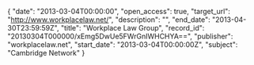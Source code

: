 {
  "date": "2013-03-04T00:00:00", 
  "open_access": true, 
  "target_url": "http://www.workplacelaw.net/", 
  "description": "", 
  "end_date": "2013-04-30T23:59:59Z", 
  "title": "Workplace Law Group", 
  "record_id": "20130304T000000/xEmg5DwUe5FWrGnIWHCHYA==", 
  "publisher": "workplacelaw.net", 
  "start_date": "2013-03-04T00:00:00Z", 
  "subject": "Cambridge Network"
}

